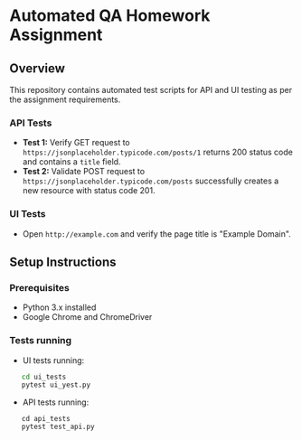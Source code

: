 # Automated QA Homework Assignment

## Overview
This repository contains automated test scripts for API and UI testing as per the assignment requirements.

### API Tests
- **Test 1:** Verify GET request to `https://jsonplaceholder.typicode.com/posts/1` returns 200 status code and contains a `title` field.
- **Test 2:** Validate POST request to `https://jsonplaceholder.typicode.com/posts` successfully creates a new resource with status code 201.

### UI Tests
- Open `http://example.com` and verify the page title is "Example Domain".

## Setup Instructions

### Prerequisites
- Python 3.x installed
- Google Chrome and ChromeDriver

### Tests running

- UI tests running:
```sh 
   cd ui_tests
   pytest ui_yest.py
```

- API tests running:
```shell
   cd api_tests
   pytest test_api.py
```
